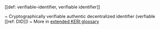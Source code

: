 [[def: verifiable-identifier, verifiable identifier]]

~ Cryptographically verifiable authentic decentralized identifier (verfiable [[ref: DID]])
~ More in <a href="https://weboftrust.github.io/WOT-terms/docs/glossary/verifiable-identifier">extended KERI glossary</a>
